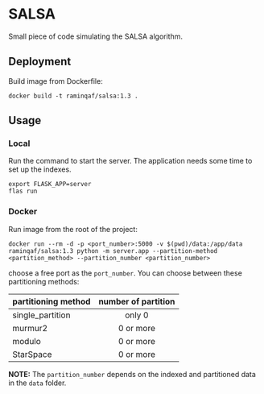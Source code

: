# SALSA

Small piece of code simulating the SALSA algorithm.

## Deployment

Build image from Dockerfile:

```shell
docker build -t raminqaf/salsa:1.3 .
```

## Usage

### Local

Run the command to start the server. The application needs some time to set up the indexes.

```shell
export FLASK_APP=server
flas run
```

### Docker

Run image from the root of the project:

```shell
docker run --rm -d -p <port_number>:5000 -v $(pwd)/data:/app/data raminqaf/salsa:1.3 python -m server.app --partition-method <partition_method> --partition_number <partition_number>
```

choose a free port as the `port_number`. You can choose between these partitioning methods:

| partitioning method  | number of partition   |
| -------------------- |:---------------------:|
| single_partition     | only 0                |
| murmur2              | 0 or more             |
| modulo               | 0 or more             |
| StarSpace            | 0 or more             |

**NOTE:** The `partition_number` depends on the indexed and partitioned data in the `data` folder.
